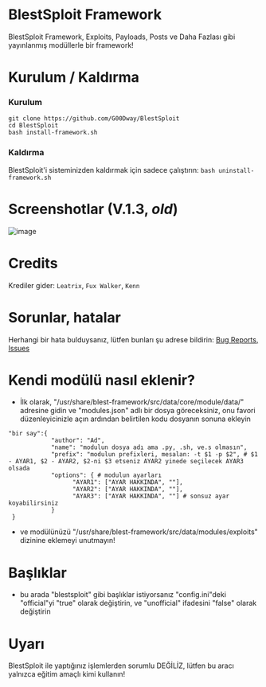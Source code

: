 # BlestSploit Framework
BlestSploit Framework, Exploits, Payloads, Posts ve Daha Fazlası gibi yayınlanmış modüllerle bir framework!
# Kurulum / Kaldırma
### Kurulum
```
git clone https://github.com/G00Dway/BlestSploit
cd BlestSploit
bash install-framework.sh
```
### Kaldırma
BlestSploit'i sisteminizden kaldırmak için sadece çalıştırın: `bash uninstall-framework.sh`
# Screenshotlar (V.1.3, *old*)
![image](https://user-images.githubusercontent.com/80381071/182795041-580c18f2-f84e-486d-9764-f35093b7ea13.png)
# Credits
Krediler gider: `Leatrix`, `Fux Walker`, `Kenn`
# Sorunlar, hatalar
Herhangi bir hata bulduysanız, lütfen bunları şu adrese bildirin: <a href="https://github.com/G00Dway/BlestSploit/issues">Bug Reports, Issues</a>
# Kendi modülü nasıl eklenir?
* İlk olarak, "/usr/share/blest-framework/src/data/core/module/data/" adresine gidin ve "modules.json" adlı bir dosya göreceksiniz, onu favori düzenleyicinizle açın
ardından belirtilen kodu dosyanın sonuna ekleyin
```
"bir say":{
            "author": "Ad",
            "name": "modulun dosya adı ama .py, .sh, ve.s olmasın",
            "prefix": "modulun prefixleri, mesalan: -t $1 -p $2", # $1 - AYAR1, $2 - AYAR2, $2-ni $3 etseniz AYAR2 yinede seçilecek AYAR3 olsada
            "options": { # modulun ayarları
                  "AYAR1": ["AYAR HAKKINDA", ""],
                  "AYAR2": ["AYAR HAKKINDA", ""],
                  "AYAR3": ["AYAR HAKKINDA", ""] # sonsuz ayar koyabilirsiniz
            }
 }
 ```
 * ve modülünüzü "/usr/share/blest-framework/src/data/modules/exploits" dizinine eklemeyi unutmayın!
# Başlıklar
* bu arada "blestsploit" gibi başlıklar istiyorsanız "config.ini"deki "official"yi "true" olarak değiştirin, ve "unofficial" ifadesini "false" olarak değiştirin
# Uyarı
BlestSploit ile yaptığınız işlemlerden sorumlu DEĞİLİZ, lütfen bu aracı yalnızca eğitim amaçlı kimi kullanın!
